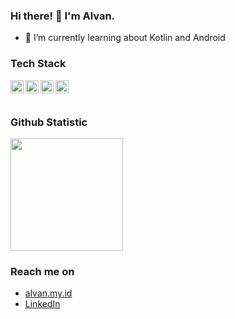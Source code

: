 ### Hi there! 👋 I'm Alvan.

- 🌱 I’m currently learning about Kotlin and Android

### Tech Stack
  <a href="#"><img align="left" alt="JavaScript" title="JavaScript" width="21px" src="https://upload.wikimedia.org/wikipedia/commons/9/99/Unofficial_JavaScript_logo_2.svg" /></a>
  <a href="https://kotlinlang.org/"><img align="left" alt="Kotlin" title="Kotlin" width="21px" src="https://upload.wikimedia.org/wikipedia/commons/7/74/Kotlin_Icon.png" /></a>
  <a href="https://reactjs.org/"><img align="left" alt="React" title="React" width="21px" src="https://cdn.worldvectorlogo.com/logos/react-2.svg" /></a>
  <a href="https://nextjs.org/"><img align="left" alt="Next" title="Next (React SSR Framework)" width="21px" src="https://iconape.com/wp-content/files/gm/82643/svg/next-js.svg" /></a>
  <br>
  <br>
  
### Github Statistic
<p align="left">
<a href="https://github.com/alvanochi">
    <img height="180em" src="https://github-readme-stats-eight-theta.vercel.app/api/top-langs/?username=alvanochi&layout=compact&langs_count=8&theme=algolia"/>
</a>
</p>

### Reach me on
- <a href="https://alvan.my.id">alvan.my.id</a>
- <a href="https://linkedin.com/in/alvanoh/">LinkedIn</a>
